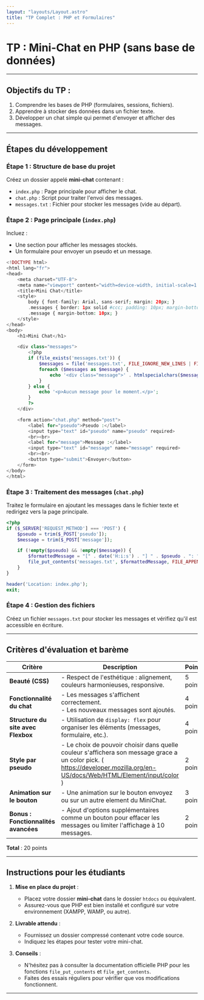 ```yaml
---
layout: "layouts/Layout.astro"
title: "TP Complet : PHP et Formulaires"
---
```


# TP : Mini-Chat en PHP (sans base de données)

---

## Objectifs du TP :
1. Comprendre les bases de PHP (formulaires, sessions, fichiers).
2. Apprendre à stocker des données dans un fichier texte.
3. Développer un chat simple qui permet d'envoyer et afficher des messages.

---

## Étapes du développement

### Étape 1 : Structure de base du projet
Créez un dossier appelé **mini-chat** contenant :
- `index.php` : Page principale pour afficher le chat.
- `chat.php` : Script pour traiter l'envoi des messages.
- `messages.txt` : Fichier pour stocker les messages (vide au départ).

### Étape 2 : Page principale (`index.php`)
Incluez :
- Une section pour afficher les messages stockés.
- Un formulaire pour envoyer un pseudo et un message.

```php
<!DOCTYPE html>
<html lang="fr">
<head>
    <meta charset="UTF-8">
    <meta name="viewport" content="width=device-width, initial-scale=1.0">
    <title>Mini Chat</title>
    <style>
        body { font-family: Arial, sans-serif; margin: 20px; }
        .messages { border: 1px solid #ccc; padding: 10px; margin-bottom: 20px; max-height: 300px; overflow-y: auto; }
        .message { margin-bottom: 10px; }
    </style>
</head>
<body>
    <h1>Mini Chat</h1>

    <div class="messages">
        <?php
        if (file_exists('messages.txt')) {
            $messages = file('messages.txt', FILE_IGNORE_NEW_LINES | FILE_SKIP_EMPTY_LINES);
            foreach ($messages as $message) {
                echo '<div class="message">' . htmlspecialchars($message) . '</div>';
            }
        } else {
            echo '<p>Aucun message pour le moment.</p>';
        }
        ?>
    </div>

    <form action="chat.php" method="post">
        <label for="pseudo">Pseudo :</label>
        <input type="text" id="pseudo" name="pseudo" required>
        <br><br>
        <label for="message">Message :</label>
        <input type="text" id="message" name="message" required>
        <br><br>
        <button type="submit">Envoyer</button>
    </form>
</body>
</html>
```

### Étape 3 : Traitement des messages (`chat.php`)
Traitez le formulaire en ajoutant les messages dans le fichier texte et redirigez vers la page principale.

```php
<?php
if ($_SERVER['REQUEST_METHOD'] === 'POST') {
    $pseudo = trim($_POST['pseudo']);
    $message = trim($_POST['message']);

    if (!empty($pseudo) && !empty($message)) {
        $formattedMessage = "[" . date('H:i:s') . "] " . $pseudo . ": " . $message . "\n";
        file_put_contents('messages.txt', $formattedMessage, FILE_APPEND);
    }
}

header('Location: index.php');
exit;
```

### Étape 4 : Gestion des fichiers
Créez un fichier `messages.txt` pour stocker les messages et vérifiez qu'il est accessible en écriture.

---

## Critères d'évaluation et barème

| **Critère**                         | **Description**                                                                                 | **Points** |
|-------------------------------------|-----------------------------------------------------------------------------------------------|-----------|
| **Beauté (CSS)**                    | - Respect de l'esthétique : alignement, couleurs harmonieuses, responsive.                     | 5 points  |
| **Fonctionnalité du chat**          | - Les messages s'affichent correctement.<br>- Les nouveaux messages sont ajoutés.               | 4 points  |
| **Structure du site avec Flexbox**  | - Utilisation de `display: flex` pour organiser les éléments (messages, formulaire, etc.).      | 4 points  |
| **Style par pseudo**                | - Le choix de pouvoir choisir dans quelle couleur s'affichera son message grace a un color pick. ( https://developer.mozilla.org/en-US/docs/Web/HTML/Element/input/color )    | 2 points  |
| **Animation sur le bouton**         | - Une animation sur le bouton envoyez ou sur un autre element du MiniChat.                                  | 3 points  |
| **Bonus : Fonctionnalités avancées**| - Ajout d'options supplémentaires comme un bouton pour effacer les messages ou limiter l'affichage à 10 messages. | 2 points  |

**Total** : 20 points

---

## Instructions pour les étudiants

1. **Mise en place du projet** : 
   - Placez votre dossier **mini-chat** dans le dossier `htdocs` ou équivalent.
   - Assurez-vous que PHP est bien installé et configuré sur votre environnement (XAMPP, WAMP, ou autre).

2. **Livrable attendu** :
   - Fournissez un dossier compressé contenant votre code source.
   - Indiquez les étapes pour tester votre mini-chat.

3. **Conseils** :
   - N'hésitez pas à consulter la documentation officielle PHP pour les fonctions `file_put_contents` et `file_get_contents`.
   - Faites des essais réguliers pour vérifier que vos modifications fonctionnent.
---
